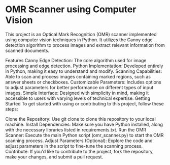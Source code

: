 # OMR Scanner using Computer Vision
This project is an Optical Mark Recognition (OMR) scanner implemented using computer vision techniques in Python. It utilizes the Canny edge detection algorithm to process images and extract relevant information from scanned documents.

Features
Canny Edge Detection: The core algorithm used for image processing and edge detection.
Python Implementation: Developed entirely in Python, making it easy to understand and modify.
Scanning Capabilities: Able to scan and process images containing marked regions, such as answer sheets or checkboxes.
Customizable Parameters: Includes options to adjust parameters for better performance on different types of input images.
Simple Interface: Designed with simplicity in mind, making it accessible to users with varying levels of technical expertise.
Getting Started
To get started with using or contributing to this project, follow these steps:

Clone the Repository: Use git clone to clone this repository to your local machine.
Install Dependencies: Make sure you have Python installed, along with the necessary libraries listed in requirements.txt.
Run the OMR Scanner: Execute the main Python script (omr_scanner.py) to start the OMR scanning process.
Adjust Parameters (Optional): Explore the code and adjust parameters in the script to fine-tune the scanning process.
Contribute: If you'd like to contribute to the project, fork the repository, make your changes, and submit a pull request.
